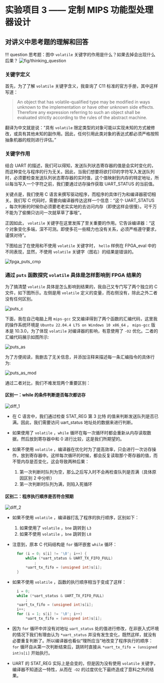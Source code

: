 # 实验项目 3 —— 定制 MIPS 功能型处理器设计

## 对讲义中思考题的理解和回答

!!! question
    思考题：图中 `volatile` 关键字的作用是什么？如果去掉会出现什么后果？
    ![fig/thinking_question](fig/thinking_question.jpg)

### 关键字定义

首先，为了了解 `volatile` 关键字含义，我查询了 C11 标准的官方手册，其中这样写道：

>An object that has volatile-qualified type may be modified in ways unknown to the implementation or have other unknown side effects. Therefore any expression referring to such an object shall be evaluated strictly according to the rules of the abstract machine.

翻译为中文就是说：“具有 `volatile` 限定类型的对象可能以实现未知的方式被修改，或具有其他未知的副作用。因此，任何引用此类对象的表达式都必须严格按照抽象机器的规则进行评估。”

### 关键字作用

结合 UART 的描述，我们可以得知，发送队列状态寄存器的值是会实时变化的，而这种变化与程序的行为无关。因此，当我们想要将欲打印的字符写入发送队列时，必须要检查发送队列状态寄存器的实时值，这个值映射到内存的特定地址，所以每当写入一个字符之前，我们要通过访存操作获取 UART_STATUS 的当前值。

关键点是，我们使用 C 语言来撰写驱动程序，而程序的具体行为和编译器密切相关。我们写 C 代码时，需要向编译器传达这样一个信息：“这个 UART_STATUS ，每次判断的时候你必须要老老实实地的去访问内存（即使这样会很慢）。可千万不能为了偷懒只访问一次就草草了事哦”。

正因如此， `volatile` 关键字在这里发挥了至关重要的作用。它告诉编译器：“这个对象变化多端，深不可测。即使多花一些精力也没有关系，必须严格遵守要求，谨慎对待”。

下图给出了在使用和不使用 `volatile` 关键字时， `hello` 样例在 FPGA_eval 中的不同表现，显然，不使用 `volatile` 关键字（图右）的结果是错误的。

![fpga_puts_cmp](fig/fpga_puts_cmp.jpg)

### 通过 `puts` 函数探究 `volatile` 具体是怎样影响到 FPGA 结果的

为了搞清楚 `volatile` 具体是怎么影响到结果的，我自己又专门写了两个独立的 C 文件，如下图所示。左侧是用 `volatile` 定义的变量，而右侧没有，除此之外二者没有任何区别。

![puts_c](fig/puts_c.jpg)

下面，我在自己电脑上用 `mips-gcc` 交叉编译得到了两个函数的汇编代码，这里我的操作系统环境是 `Ubuntu 22.04.4 LTS on Windows 10 x86_64` ， `mips-gcc` 版本是 10.3.0，为了体现 `volatile` 对编译器的影响，有意使用了  `-O2` 优化。二者的汇编代码展示如图所示:

![puts_as](fig/puts_as.jpg)

为了方便阅读，我删去了无关信息，并添加注释来描述每一条汇编指令的具体行为:

![puts_as_mod](fig/puts_as_mod.jpg)

通过二者对比，我们不难发现两个重要区别：

#### 区别一：while 的条件判断是否每次都访存

![diff_1](fig/diff_1.jpg)

- 在 C 语言中，我们通过检查 STAT_REG 第 3 比特 的值来判断发送队列是否已满。因此，我们需要访问 uart_status 地址处的数据来进行判断。

- 如果使用了 `volatile` ，`while` 循环在每一次循环时都会重新从内存读取数据，然后放到寄存器中和 0 进行比较，这是我们所期望的。

- 如果不使用 `volatile` ，编译器在优化时为了提高效率，只会进行一次访存操作，放到寄存器中。这样每次循环的时候，都会反复读取那个寄存器的值，而不管内存是否变化，这会导致两种后果：
  1. 第一次判断时队列为空，那么之后写入时不会再检查队列是否满（具体原因区别 2 中分析）
  2. 第一次判断时队列为满，则陷入死循环

#### 区别二：程序执行顺序是否符合预期

![diff_2](fig/diff_2.jpg)

- 如果不使用 `volatile` ，编译器打乱了程序的执行顺序，区别如下：
  1. 如果使用了 `volatile` ，`bne` 跳转到 `L3`
  2. 如果不使用 `volatile` ，`bne` 跳转到 `L8`

- 注意到，原本 C 代码结构是 `for` 循环嵌套 `while` 循环：

  ```C
    for (i = 0; s[i] != '\0'; i++) {
        while (*uart_status & UART_TX_FIFO_FULL)
            ;
        *uart_tx_fifo = (unsigned int)s[i];
    }
  ```

- 如果不使用 `volatile` ，函数的执行顺序相当于变成了这样：

  ```C
    i = 0;
    while (*uart_status & UART_TX_FIFO_FULL)
        ;
    *uart_tx_fifo = (unsigned int)s[i];
    i++;
    for (i = 1; s[i] != '\0'; i++)
        *uart_tx_fifo = (unsigned int)s[i];
  ```

- 因为 `for` 循环中并没有对地址 `uart_status` 处的值进行修改，在非嵌入式环境的情况下我们有理由认为 `*uart_status` 并没有发生变化，既然这样，就没有必要重复判断了。所以编译器也看似“理所应当”地改变了程序执行的顺序：`for` 循环自从第一次判断结束后，跳转时直接从 `*uart_tx_fifo = (unsigned int)s[i]` 开始执行。

- UART 的 STAT_REG 实际上是会变的，但是因为没有使用 `volatile` 关键字，编译器不知道这一特性，从而在 `-O2` 的过度优化下最终造成了意料之外的结果。
